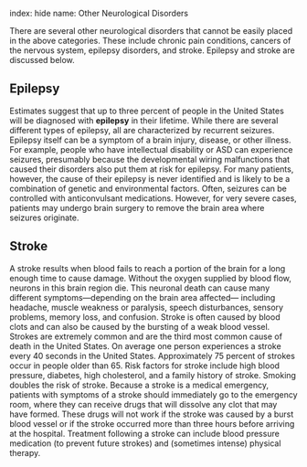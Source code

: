 index: hide
name: Other Neurological Disorders

There are several other neurological disorders that cannot be easily placed in the above categories. These include chronic pain conditions, cancers of the nervous system, epilepsy disorders, and stroke. Epilepsy and stroke are discussed below.

## Epilepsy

Estimates suggest that up to three percent of people in the United States will be diagnosed with  **epilepsy** in their lifetime. While there are several different types of epilepsy, all are characterized by recurrent seizures. Epilepsy itself can be a symptom of a brain injury, disease, or other illness. For example, people who have intellectual disability or ASD can experience seizures, presumably because the developmental wiring malfunctions that caused their disorders also put them at risk for epilepsy. For many patients, however, the cause of their epilepsy is never identified and is likely to be a combination of genetic and environmental factors. Often, seizures can be controlled with anticonvulsant medications. However, for very severe cases, patients may undergo brain surgery to remove the brain area where seizures originate.

## Stroke

A stroke results when blood fails to reach a portion of the brain for a long enough time to cause damage. Without the oxygen supplied by blood flow, neurons in this brain region die. This neuronal death can cause many different symptoms—depending on the brain area affected— including headache, muscle weakness or paralysis, speech disturbances, sensory problems, memory loss, and confusion. Stroke is often caused by blood clots and can also be caused by the bursting of a weak blood vessel. Strokes are extremely common and are the third most common cause of death in the United States. On average one person experiences a stroke every 40 seconds in the United States. Approximately 75 percent of strokes occur in people older than 65. Risk factors for stroke include high blood pressure, diabetes, high cholesterol, and a family history of stroke. Smoking doubles the risk of stroke. Because a stroke is a medical emergency, patients with symptoms of a stroke should immediately go to the emergency room, where they can receive drugs that will dissolve any clot that may have formed. These drugs will not work if the stroke was caused by a burst blood vessel or if the stroke occurred more than three hours before arriving at the hospital. Treatment following a stroke can include blood pressure medication (to prevent future strokes) and (sometimes intense) physical therapy.
